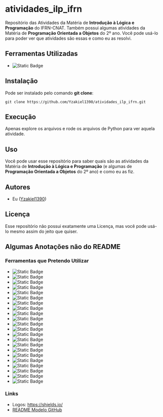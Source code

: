 # atividades_ilp_ifrn

Repositório das Atividades da Matéria de **Introdução à Lógica e Programação** do IFRN-CNAT. Também possui algumas atividades da Matéria de **Programação Orientada a Objetos** do 2º ano. Você pode usá-lo para poder ver que atividades são essas e como eu as resolvi.

## Ferramentas Utilizadas

- ![Static Badge](https://img.shields.io/badge/Python-%233776AB?style=for-the-badge&logo=python&logoColor=white)

## Instalação

Pode ser instalado pelo comando **git clone**:

```
git clone https://github.com/Yzakiel1390/atividades_ilp_ifrn.git
```

## Execução

Apenas explore os arquivos e rode os arquivos de Python para ver aquela atividade.

## Uso

Você pode usar esse repositório para saber quais são as atividades da Matéria de **Introdução à Lógica e Programação** (e algumas de **Programação Orientada a Objetos** do 2º ano) e como eu as fiz.

## Autores

- Eu ([Yzakiel1390](https://github.com/Yzakiel1390/))

## Licença

Esse repositório não possui exatamente uma Licença, mas você pode usá-lo mesmo assim do jeito que quiser.

## Algumas Anotações não do README

### Ferramentas que Pretendo Utilizar

- ![Static Badge](https://img.shields.io/badge/Django-%23092E20?style=for-the-badge&logo=django&logoColor=white)
- ![Static Badge](https://img.shields.io/badge/Flask-%23000000?style=for-the-badge&logo=flask&logoColor=white)
- ![Static Badge](https://img.shields.io/badge/NumPy-%23013243?style=for-the-badge&logo=numpy&logoColor=white)
- ![Static Badge](https://img.shields.io/badge/PyTorch-%23EE4C2C?style=for-the-badge&logo=pytorch&logoColor=white)
- ![Static Badge](https://img.shields.io/badge/Pandas-%23150458?style=for-the-badge&logo=pandas&logoColor=white)
- ![Static Badge](https://img.shields.io/badge/MySQL-%234479A1?style=for-the-badge&logo=mysql&logoColor=white)
- ![Static Badge](https://img.shields.io/badge/.NET-%23512BD4?style=for-the-badge&logo=dotnet&logoColor=white)
- ![Static Badge](https://img.shields.io/badge/C%2B%2B-%2300599C?style=for-the-badge&logo=cplusplus&logoColor=white)
- ![Static Badge](https://img.shields.io/badge/C-%23A8B9CC?style=for-the-badge&logo=c&logoColor=black)
- ![Static Badge](https://img.shields.io/badge/PHP-%23777BB4?style=for-the-badge&logo=php&logoColor=white)
- ![Static Badge](https://img.shields.io/badge/Laravel-%23FF2D20?style=for-the-badge&logo=laravel&logoColor=white)
- ![Static Badge](https://img.shields.io/badge/SQLite-%23003B57?style=for-the-badge&logo=sqlite&logoColor=white)
- ![Static Badge](https://img.shields.io/badge/MongoDB-%2347A248?style=for-the-badge&logo=mongodb&logoColor=white)
- ![Static Badge](https://img.shields.io/badge/Spring-%236DB33F?style=for-the-badge&logo=spring&logoColor=white)
- ![Static Badge](https://img.shields.io/badge/NodeJS-%235FA04E?style=for-the-badge&logo=nodedotjs&logoColor=white)
- ![Static Badge](https://img.shields.io/badge/NextJS-%23000000?style=for-the-badge&logo=nextdotjs&logoColor=white)
- ![Static Badge](https://img.shields.io/badge/Docker-%232496ED?style=for-the-badge&logo=docker&logoColor=white)
- ![Static Badge](https://img.shields.io/badge/Kubernetes-%23326CE5?style=for-the-badge&logo=kubernetes&logoColor=white)
- ![Static Badge](https://img.shields.io/badge/AWS-%23232F3E?style=for-the-badge&logo=amazonwebservices&logoColor=white)
- ![Static Badge](https://img.shields.io/badge/Assembly-%23404040?style=for-the-badge&logoColor=white)
- ![Static Badge](https://img.shields.io/badge/Unity-%23ffffff?style=for-the-badge&logo=unity&logoColor=black)
- ![Static Badge](https://img.shields.io/badge/Gamemaker-%23000000?style=for-the-badge&logo=gamemaker&logoColor=white)

### Links

- Logos: https://shields.io/
- [README Modelo GitHub](https://gist.github.com/DomPizzie/7a5ff55ffa9081f2de27c315f5018afc)